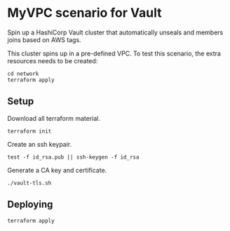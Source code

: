 # MyVPC scenario for Vault

Spin up a HashiCorp Vault cluster that automatically unseals and members joins based on AWS tags.

This cluster spins up in a pre-defined VPC. To test this scenario, the extra resources needs to be created:

```shell
cd network
terraform apply
```

## Setup

Download all terraform material.

```shell
terraform init
```

Create an ssh keypair.

```shell
test -f id_rsa.pub || ssh-keygen -f id_rsa
```

Generate a CA key and certificate.

```shell
./vault-tls.sh
```

## Deploying

```shell
terraform apply
```
